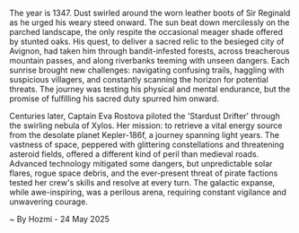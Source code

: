 
The year is 1347.  Dust swirled around the worn leather boots of Sir Reginald as he urged his weary steed onward.  The sun beat down mercilessly on the parched landscape, the only respite the occasional meager shade offered by stunted oaks.  His quest, to deliver a sacred relic to the besieged city of Avignon, had taken him through bandit-infested forests, across treacherous mountain passes, and along riverbanks teeming with unseen dangers. Each sunrise brought new challenges: navigating confusing trails, haggling with suspicious villagers, and constantly scanning the horizon for potential threats. The journey was testing his physical and mental endurance, but the promise of fulfilling his sacred duty spurred him onward.


Centuries later, Captain Eva Rostova piloted the 'Stardust Drifter' through the swirling nebula of Xylos.  Her mission: to retrieve a vital energy source from the desolate planet Kepler-186f, a journey spanning light years. The vastness of space, peppered with glittering constellations and threatening asteroid fields, offered a different kind of peril than medieval roads.  Advanced technology mitigated some dangers, but unpredictable solar flares, rogue space debris, and the ever-present threat of pirate factions tested her crew's skills and resolve at every turn.  The galactic expanse, while awe-inspiring, was a perilous arena, requiring constant vigilance and unwavering courage.

~ By Hozmi - 24 May 2025
